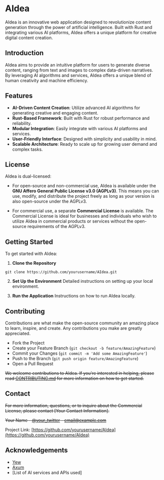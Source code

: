 # AIdea
AIdea is an innovative web application designed to revolutionize content generation through the power of artificial intelligence. Built with Rust and integrating various AI platforms, AIdea offers a unique platform for creative digital content creation.

## Introduction

AIdea aims to provide an intuitive platform for users to generate diverse content, ranging from text and images to complex data-driven narratives. By leveraging AI algorithms and services, AIdea offers a unique blend of human creativity and machine efficiency.

## Features

- **AI-Driven Content Creation**: Utilize advanced AI algorithms for generating creative and engaging content.
- **Rust-Based Framework**: Built with Rust for robust performance and reliability.
- **Modular Integration**: Easily integrate with various AI platforms and services.
- **User-Friendly Interface**: Designed with simplicity and usability in mind.
- **Scalable Architecture**: Ready to scale up for growing user demand and complex tasks.

## License

AIdea is dual-licensed:

- For open-source and non-commercial use, AIdea is available under the **GNU Affero General Public License v3.0 (AGPLv3)**. This means you can use, modify, and distribute the project freely as long as your version is also open-source under the AGPLv3.

- For commercial use, a separate **Commercial License** is available. The Commercial License is ideal for businesses and individuals who wish to utilize AIdea in commercial products or services without the open-source requirements of the AGPLv3.

## Getting Started

To get started with AIdea:

1. **Clone the Repository**
```
git clone https://github.com/yourusername/AIdea.git
```


2. **Set Up the Environment**
Detailed instructions on setting up your local environment.

3. **Run the Application**
Instructions on how to run AIdea locally.

## Contributing

Contributions are what make the open-source community an amazing place to learn, inspire, and create. Any contributions you make are greatly appreciated.

- Fork the Project
- Create your Feature Branch (`git checkout -b feature/AmazingFeature`)
- Commit your Changes (`git commit -m 'Add some AmazingFeature'`)
- Push to the Branch (`git push origin feature/AmazingFeature`)
- Open a Pull Request

~~We welcome contributions to AIdea. If you're interested in helping, please read [CONTRIBUTING.md](./CONTRIBUTING.md) for more information on how to get started.~~

## Contact

~~For more information, questions, or to inquire about the Commercial License, please contact [Your Contact Information].~~

~~Your Name - [@your_twitter](https://twitter.com/your_twitter) - email@example.com~~

Project Link: [https://github.com/yourusername/AIdea](https://github.com/yourusername/AIdea)

## Acknowledgements

- [Yew](https://yew.rs/)
- [Axum](https://github.com/tokio-rs/axum)
- [List of AI services and APIs used]
